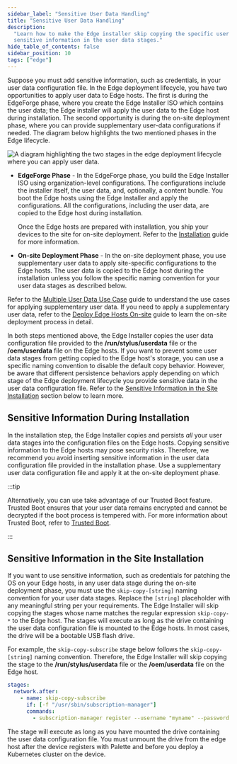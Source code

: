 ```yaml
---
sidebar_label: "Sensitive User Data Handling"
title: "Sensitive User Data Handling"
description:
  "Learn how to make the Edge installer skip copying the specific user data stages to the edge hosts so that you can use
  sensitive information in the user data stages."
hide_table_of_contents: false
sidebar_position: 10
tags: ["edge"]
---
```


Suppose you must add sensitive information, such as credentials, in your user data configuration file. In the Edge
deployment lifecycle, you have two opportunities to apply user data to Edge hosts. The first is during the EdgeForge
phase, where you create the Edge Installer ISO which contains the user data; the Edge installer will apply the user data
to the Edge host during installation. The second opportunity is during the on-site deployment phase, where you can
provide supplementary user-data configurations if needed. The diagram below highlights the two mentioned phases in the
Edge lifecycle.

![A diagram highlighting the two stages in the edge deployment lifecycle where you can apply user data.](/edge_edge-configuration_cloud-init_user-data.webp)

- **EdgeForge Phase** - In the EdgeForge phase, you build the Edge Installer ISO using organization-level
  configurations. The configurations include the installer itself, the user data, and, optionally, a content bundle. You
  boot the Edge hosts using the Edge Installer and apply the configurations. All the configurations, including the user
  data, are copied to the Edge host during installation.

  Once the Edge hosts are prepared with installation, you ship your devices to the site for on-site deployment. Refer to
  the [Installation](../site-deployment/stage.md) guide for more information.

- **On-site Deployment Phase** - In the on-site deployment phase, you use supplementary user data to apply site-specific
  configurations to the Edge hosts. The user data is copied to the Edge host during the installation unless you follow
  the specific naming convention for your user data stages as described below.

Refer to the [Multiple User Data Use Case](../edgeforge-workflow/prepare-user-data.md#multiple-user-data-use-case) guide
to understand the use cases for applying supplementary user data. If you need to apply a supplementary user data, refer
to the [Deploy Edge Hosts On-site](../site-deployment/site-installation/site-installation.md) guide to learn the on-site
deployment process in detail.

In both steps mentioned above, the Edge Installer copies the user data configuration file provided to the
**/run/stylus/userdata** file or the **/oem/userdata** file on the Edge hosts. If you want to prevent some user data
stages from getting copied to the Edge host's storage, you can use a specific naming convention to disable the default
copy behavior. However, be aware that different persistence behaviors apply depending on which stage of the Edge
deployment lifecycle you provide sensitive data in the user data configuration file. Refer to the
[Sensitive Information in the Site Installation](#sensitive-information-in-the-site-installation) section below to learn
more.

## Sensitive Information During Installation

In the installation step, the Edge Installer copies and persists _all_ your user data stages into the configuration
files on the Edge hosts. Copying sensitive information to the Edge hosts may pose security risks. Therefore, we
recommend you avoid inserting sensitive information in the user data configuration file provided in the installation
phase. Use a supplementary user data configuration file and apply it at the on-site deployment phase.

:::tip

Alternatively, you can use take advantage of our Trusted Boot feature. Trusted Boot ensures that your user data remains
encrypted and cannot be decrypted if the boot process is tempered with. For more information about Trusted Boot, refer
to [Trusted Boot](../trusted-boot/trusted-boot.md).

:::

## Sensitive Information in the Site Installation

If you want to use sensitive information, such as credentials for patching the OS on your Edge hosts, in any user data
stage during the on-site deployment phase, you must use the `skip-copy-[string]` naming convention for your user data
stages. Replace the `[string]` placeholder with any meaningful string per your requirements. The Edge Installer will
skip copying the stages whose name matches the regular expression `skip-copy-*` to the Edge host. The stages will
execute as long as the drive containing the user data configuration file is mounted to the Edge hosts. In most cases,
the drive will be a bootable USB flash drive.

For example, the `skip-copy-subscribe` stage below follows the `skip-copy-[string]` naming convention. Therefore, the
Edge Installer will skip copying the stage to the **/run/stylus/userdata** file or the **/oem/userdata** file on the
Edge host.

```yaml {2, 6}
stages:
  network.after:
    - name: skip-copy-subscribe
      if: [-f "/usr/sbin/subscription-manager"]
      commands:
        - subscription-manager register --username "myname" --password 'mypassword'
```

The stage will execute as long as you have mounted the drive containing the user data configuration file. You must
unmount the drive from the edge host after the device registers with Palette and before you deploy a Kubernetes cluster
on the device.
